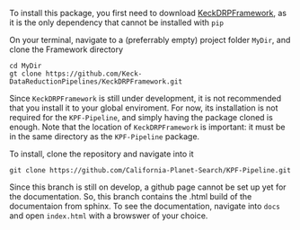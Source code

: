 To install this package, you first need to download
[KeckDRPFramework](https://github.com/Keck-DataReductionPipelines/KeckDRPFramework),
as it is the only dependency that cannot be installed with `pip`

On your terminal, navigate to a (preferrably empty) project folder `MyDir`, and
clone the Framework directory

    cd MyDir
    gt clone https://github.com/Keck-DataReductionPipelines/KeckDRPFramework.git

Since `KeckDRPFramework` is still under development, it is not recommended that
you install it to your global enviroment. For now, its installation is not required
for the `KPF-Pipeline`, and simply having the package cloned is enough. Note that
the location of `KeckDRPFramework` is important: it must be in the same directory as
the `KPF-Pipeline` package.

To install, clone the repository and navigate into it

    git clone https://github.com/California-Planet-Search/KPF-Pipeline.git

Since this branch is still on develop, a github page cannot be set up yet for
the documentation. So, this branch contains the .html build of the documentaion
from sphinx. To see  the documentation,
navigate into `docs` and open `index.html` with a browswer of your choice.


